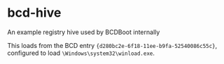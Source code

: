 # bcd-hive
An example registry hive used by BCDBoot internally

This loads from the BCD entry `{d280bc2e-6f18-11ee-b9fa-52540086c55c}`, configured to load `\Windows\system32\winload.exe`.
